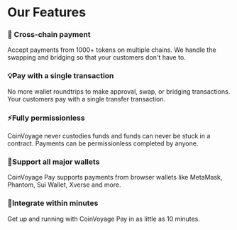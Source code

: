 # Our Features

### 🌱 Cross-chain payment

Accept payments from 1000+ tokens on multiple chains. We handle the swapping and bridging so that your customers don't have to.

### 💡Pay with a single transaction

No more wallet roundtrips to make approval, swap, or bridging transactions. Your customers pay with a single transfer transaction.

### ⚡️Fully permissionless

CoinVoyage never custodies funds and funds can never be stuck in a contract. Payments can be permissionless completed by anyone.

### 💱Support all major wallets

CoinVoyage Pay supports payments from browser wallets like MetaMask, Phantom, Sui Wallet, Xverse and more.

### &#x20;💨Integrate within minutes

Get up and running with CoinVoyage Pay in as little as 10 minutes.

